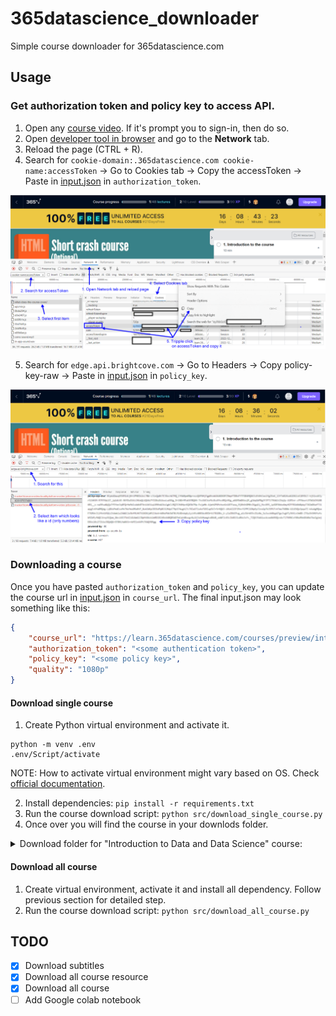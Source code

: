 # 365datascience_downloader
Simple course downloader for 365datascience.com

## Usage

### Get authorization token and policy key to access API.

1. Open any [course video](https://learn.365datascience.com/courses/web-scraping-and-api-fundamentals-in-python/what-does-the-course-cover/). If it's prompt you to sign-in, then do so.
2. Open [developer tool in browser](https://www.computerhope.com/issues/ch002153.htm) and go to the **Network** tab.
3. Reload the page (CTRL + R).
4. Search for `cookie-domain:.365datascience.com cookie-name:accessToken` -> Go to Cookies tab -> Copy the accessToken -> Paste in [input.json](src\365datascience_course_downloader\input.json) in `authorization_token`.

![](static/copy_access_token.png)

5. Search for `edge.api.brightcove.com` -> Go to Headers -> Copy policy-key-raw -> Paste in [input.json](src\365datascience_course_downloader\input.json) in `policy_key`.

![](static/copy_policy_key.png)

### Downloading a course

Once you have pasted `authorization_token` and `policy_key`, you can update the course url in [input.json](src\365datascience_course_downloader\input.json) in `course_url`. The final input.json may look something like this:

```json
{
    "course_url": "https://learn.365datascience.com/courses/preview/intro-to-data-and-data-science/",
    "authorization_token": "<some authentication token>",
    "policy_key": "<some policy key>",
    "quality": "1080p"
}
```

#### Download single course

1. Create Python virtual environment and activate it.

```console
python -m venv .env
.env/Script/activate
```

NOTE: How to activate virtual environment might vary based on OS. Check [official documentation](https://docs.python.org/3/library/venv.html).

2. Install dependencies: `pip install -r requirements.txt`
3. Run the course download script: `python src/download_single_course.py`
4. Once over you will find the course in your downlods folder.

<details>
<summary>Download folder for "Introduction to Data and Data Science" course:</summary>

```
📦365DataScience
 ┗ 📂Introduction to Data and Data Science
 ┃ ┣ 📂1 - The Different Data Science Fields
 ┃ ┃ ┣ 📜1 - Course Introduction.mp4
 ┃ ┃ ┣ 📜10 - An Overview of our Data Science Infographic.mp4
 ┃ ┃ ┣ 📜2 - Why are there so many business and data science buzzwords.mp4
 ┃ ┃ ┣ 📜4 - Analysis vs Analytics.mp4
 ┃ ┃ ┣ 📜6 - Intro to Business Analytics Data Analytics and Data Science.mp4
 ┃ ┃ ┗ 📜8 - Adding Business Intelligence BI Machine Learning ML and Artificial Intelligence AI to the picture.mp4
 ┃ ┣ 📂2 - The Relationship between Different Data Science Fields
 ┃ ┃ ┗ 📜1 - When are Traditional data Big Data BI Traditional Data Science and ML applied.mp4
 ┃ ┣ 📂3 - What is the Purpose of each Data Science field
 ┃ ┃ ┗ 📜1 - Why do we Need each of these Disciplines.mp4
 ┃ ┣ 📂4 - Common Data Science Techniques
 ┃ ┃ ┣ 📜1 - Traditional Data Techniques.mp4
 ┃ ┃ ┣ 📜10 - Traditional Methods Reallife Examples.mp4
 ┃ ┃ ┣ 📜11 - Machine Learning ML Techniques.mp4
 ┃ ┃ ┣ 📜12 - Machine Learning ML Types of Machine Learning.mp4
 ┃ ┃ ┣ 📜14 - Machine Learning ML Reallife Examples.mp4
 ┃ ┃ ┣ 📜3 - Traditional Data Reallife Examples.mp4
 ┃ ┃ ┣ 📜4 - Big Data Techniques.mp4
 ┃ ┃ ┣ 📜5 - Big Data Reallife Examples.mp4
 ┃ ┃ ┣ 📜6 - Business Intelligence BI Techniques.mp4
 ┃ ┃ ┣ 📜8 - Business Intelligence BI Reallife Examples.mp4
 ┃ ┃ ┗ 📜9 - Traditional Methods Techniques.mp4
 ┃ ┣ 📂5 - Common Data Science Tools
 ┃ ┃ ┗ 📜1 - Programming Languages  Software Employed in Data Science  All the Tools You Need.mp4
 ┃ ┣ 📂6 - Data Science Job Positions What do they Involve and What to Look out for
 ┃ ┃ ┗ 📜1 - Data Science Job Positions What do they Involve and What to Look out for.mp4
 ┃ ┗ 📂7 - Dispelling common Misconceptions
 ┃ ┃ ┗ 📜1 - Dispelling Common Misconceptions.mp4
```

</details>

#### Download all course

1. Create virtual environment, activate it and install all dependency. Follow previous section for detailed step.
2. Run the course download script: `python src/download_all_course.py`

## TODO

- [x] Download subtitles
- [x] Download all course resource
- [x] Download all course
- [ ] Add Google colab notebook